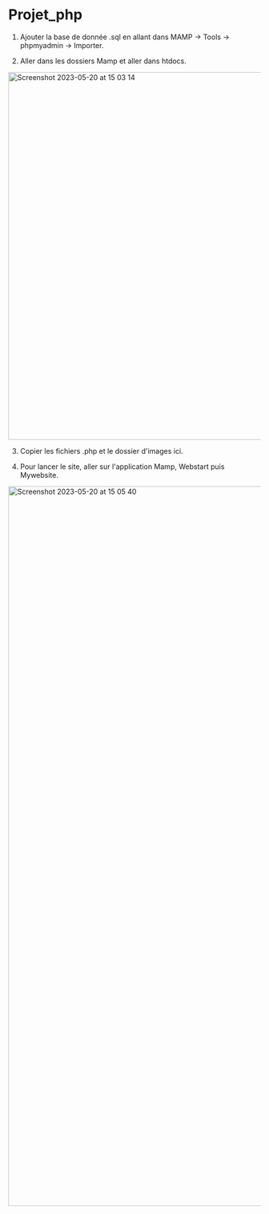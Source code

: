 # Projet_php

1) Ajouter la base de donnée .sql en allant dans MAMP -> Tools -> phpmyadmin -> Importer. 

2) Aller dans les dossiers Mamp et aller dans htdocs.

<img width="735" alt="Screenshot 2023-05-20 at 15 03 14" src="https://github.com/Marnoshy/Projet_php/assets/134146400/b7808966-a846-494e-9b0d-d15b03aac4a7">

3) Copier les fichiers .php et le dossier d'images ici.

4) Pour lancer le site, aller sur l'application Mamp, Webstart puis Mywebsite. 

<img width="1439" alt="Screenshot 2023-05-20 at 15 05 40" src="https://github.com/Marnoshy/Projet_php/assets/134146400/d6168a67-dd7d-45b5-88f3-6849c6e6efe4">
